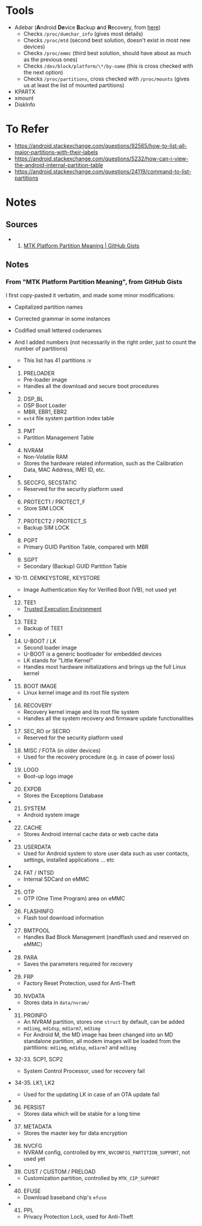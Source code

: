 # Tools
- Adebar (**A**ndroid **De**vice **B**ackup **a**nd **R**ecovery, from [here](https://android.stackexchange.com/questions/92565/how-to-list-all-major-partitions-with-their-labels))
	- Checks `/proc/dumchar_info` (gives most details)
	- Checks `/proc/mtd` (second best solution, doesn't exist in most new devices)
	- Checks `/proc/emmc` (third best solution, should have about as much as the previous ones)
	- Checks `/dev/block/platform/\*/by-name` (this is cross checked with the next option)
	- Checks `/proc/partitions`, cross checked with `/proc/mounts` (gives us at least the list of mounted partitions)
- KPARTX
- xmount
- DiskInfo
# To Refer
- https://android.stackexchange.com/questions/92565/how-to-list-all-major-partitions-with-their-labels
- https://android.stackexchange.com/questions/5232/how-can-i-view-the-android-internal-partition-table
- https://android.stackexchange.com/questions/24119/command-to-list-partitions
# Notes
## Sources
- 1. [MTK Platform Partition Meaning | GitHub Gists](https://gist.github.com/sadiqsalau/865364b344c0b9cb1b418df8bbb51804)
## Notes
### From "MTK Platform Partition Meaning", from GitHub Gists

I first copy-pasted it verbatim, and made some minor modifications:
- Capitalized partition names
- Corrected grammar in some instances
- Codified small lettered codenames
- And I added numbers (not necessarily in the right order, just to count the number of partitions)
	- This list has 41 partitions :v

- 1. PRELOADER
	- Pre-loader image
	- Handles all the download and secure boot procedures
- 2. DSP_BL
	- DSP Boot Loader
	- MBR, EBR1, EBR2
	- `ext4` file system partition index table
- 3. PMT
	- Partition Management Table
- 4. NVRAM
	- Non-Volatile RAM
	- Stores the hardware related information, such as the Calibration Data, MAC Address, IMEI ID, etc.
- 5. SECCFG, SECSTATIC
	- Reserved for the security platform used
- 6. PROTECT1 / PROTECT_F
	- Store SIM LOCK
- 7. PROTECT2 / PROTECT_S
	- Backup SIM LOCK
- 8. PGPT
	- Primary GUID Partition Table, compared with MBR
- 9. SGPT
	- Secondary (Backup) GUID Partition Table
- 10-11. OEMKEYSTORE, KEYSTORE
	- Image Authentication Key for Verified Boot (VB), not used yet
- 12. TEE1
	- [Trusted Execution Environment](https://www.trustonic.com/technology/trustzone-and-tee)
- 13. TEE2
	- Backup of TEE1
- 14. U-BOOT / LK
	- Second loader image
	- U-BOOT is a generic bootloader for embedded devices
	- LK stands for "Little Kernel"
	- Handles most hardware initializations and brings up the full Linux kernel
- 15. BOOT IMAGE
	- Linux kernel image and its root file system
- 16. RECOVERY
	- Recovery kernel image and its root file system
	- Handles all the system recovery and firmware update functionalities
- 17. SEC_RO or SECRO
	- Reserved for the security platform used
- 18. MISC / FOTA (in older devices)
	- Used for the recovery procedure (e.g. in case of power loss)
- 19. LOGO
	- Boot-up logo image
- 20. EXPDB
	- Stores the Exceptions Database
- 21. SYSTEM
	- Android system image
- 22. CACHE
	- Stores Android internal cache data or web cache data
- 23. USERDATA
	- Used for Android system to store user data such as user contacts, settings, installed applications … etc
- 24. FAT / INTSD
	- Internal SDCard on eMMC
- 25. OTP
	- OTP (One Time Program) area on eMMC
- 26. FLASHINFO
	- Flash tool download information
- 27. BMTPOOL
	- Handles Bad Block Management (nandflash used and reserved on eMMC）
- 28. PARA
	- Saves the parameters required for recovery
- 29. FRP
	- Factory Reset Protection, used for Anti-Theft
- 30. NVDATA
	- Stores data in `data/nvram/`
- 31. PROINFO
	- An NVRAM partition, stores one `struct` by default, can be added
	- `md1img`, `md1dsp`, `md1arm7`, `md3img`
	- For Android M, the MD image has been changed into an MD standalone partition, all modem images will be loaded from the partitions: `md1img`, `md1dsp`, `md1arm7` and `md3img`
 - 32-33. SCP1, SCP2
	- System Control Processor, used for recovery fail
- 34-35. LK1, LK2
	- Used for the updating LK in case of an OTA update fail
- 36. PERSIST
	- Stores data which will be stable for a long time
- 37. METADATA
	- Stores the master key for data encryption
- 38. NVCFG
	- NVRAM config, controlled by `MTK_NVCONFIG_PARTITION_SUPPORT`, not used yet
- 39. CUST / CUSTOM / PRELOAD
	- Customization partition, controlled by `MTK_CIP_SUPPORT`
- 40. EFUSE
	- Download baseband chip's `efuse`
- 41. PPL
	- Privacy Protection Lock, used for Anti-Theft
